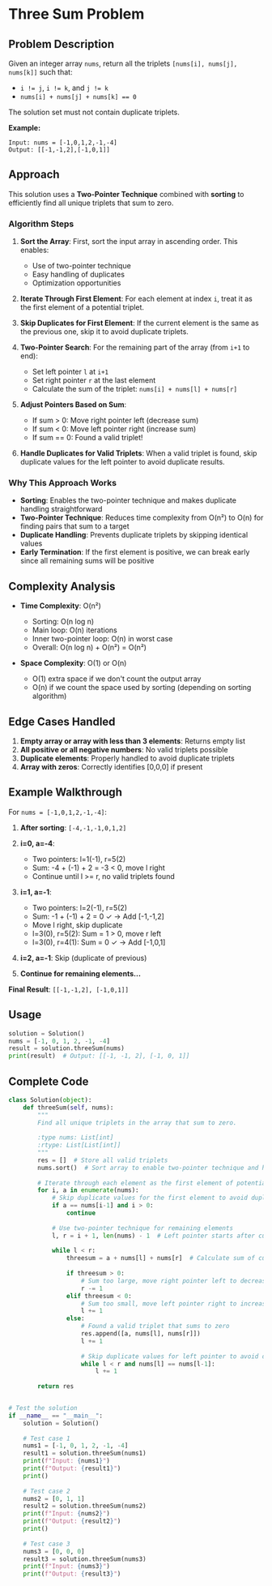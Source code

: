 # Three Sum Problem

## Problem Description

Given an integer array `nums`, return all the triplets `[nums[i], nums[j], nums[k]]` such that:
- `i != j`, `i != k`, and `j != k`
- `nums[i] + nums[j] + nums[k] == 0`

The solution set must not contain duplicate triplets.

**Example:**
```
Input: nums = [-1,0,1,2,-1,-4]
Output: [[-1,-1,2],[-1,0,1]]
```

## Approach

This solution uses a **Two-Pointer Technique** combined with **sorting** to efficiently find all unique triplets that sum to zero.

### Algorithm Steps

1. **Sort the Array**: First, sort the input array in ascending order. This enables:
   - Use of two-pointer technique
   - Easy handling of duplicates
   - Optimization opportunities

2. **Iterate Through First Element**: For each element at index `i`, treat it as the first element of a potential triplet.

3. **Skip Duplicates for First Element**: If the current element is the same as the previous one, skip it to avoid duplicate triplets.

4. **Two-Pointer Search**: For the remaining part of the array (from `i+1` to end):
   - Set left pointer `l` at `i+1`
   - Set right pointer `r` at the last element
   - Calculate the sum of the triplet: `nums[i] + nums[l] + nums[r]`

5. **Adjust Pointers Based on Sum**:
   - If sum > 0: Move right pointer left (decrease sum)
   - If sum < 0: Move left pointer right (increase sum)
   - If sum == 0: Found a valid triplet!

6. **Handle Duplicates for Valid Triplets**: When a valid triplet is found, skip duplicate values for the left pointer to avoid duplicate results.

### Why This Approach Works

- **Sorting**: Enables the two-pointer technique and makes duplicate handling straightforward
- **Two-Pointer Technique**: Reduces time complexity from O(n²) to O(n) for finding pairs that sum to a target
- **Duplicate Handling**: Prevents duplicate triplets by skipping identical values
- **Early Termination**: If the first element is positive, we can break early since all remaining sums will be positive

## Complexity Analysis

- **Time Complexity**: O(n²)
  - Sorting: O(n log n)
  - Main loop: O(n) iterations
  - Inner two-pointer loop: O(n) in worst case
  - Overall: O(n log n) + O(n²) = O(n²)

- **Space Complexity**: O(1) or O(n)
  - O(1) extra space if we don't count the output array
  - O(n) if we count the space used by sorting (depending on sorting algorithm)

## Edge Cases Handled

1. **Empty array or array with less than 3 elements**: Returns empty list
2. **All positive or all negative numbers**: No valid triplets possible
3. **Duplicate elements**: Properly handled to avoid duplicate triplets
4. **Array with zeros**: Correctly identifies [0,0,0] if present

## Example Walkthrough

For `nums = [-1,0,1,2,-1,-4]`:

1. **After sorting**: `[-4,-1,-1,0,1,2]`

2. **i=0, a=-4**: 
   - Two pointers: l=1(-1), r=5(2)
   - Sum: -4 + (-1) + 2 = -3 < 0, move l right
   - Continue until l >= r, no valid triplets found

3. **i=1, a=-1**:
   - Two pointers: l=2(-1), r=5(2)
   - Sum: -1 + (-1) + 2 = 0 ✓ → Add [-1,-1,2]
   - Move l right, skip duplicate
   - l=3(0), r=5(2): Sum = 1 > 0, move r left
   - l=3(0), r=4(1): Sum = 0 ✓ → Add [-1,0,1]

4. **i=2, a=-1**: Skip (duplicate of previous)

5. **Continue for remaining elements...**

**Final Result**: `[[-1,-1,2], [-1,0,1]]`

## Usage

```python
solution = Solution()
nums = [-1, 0, 1, 2, -1, -4]
result = solution.threeSum(nums)
print(result)  # Output: [[-1, -1, 2], [-1, 0, 1]]
```

## Complete Code

```python
class Solution(object):
    def threeSum(self, nums):
        """
        Find all unique triplets in the array that sum to zero.
        
        :type nums: List[int]
        :rtype: List[List[int]]
        """
        res = []  # Store all valid triplets
        nums.sort()  # Sort array to enable two-pointer technique and handle duplicates
        
        # Iterate through each element as the first element of potential triplet
        for i, a in enumerate(nums):
            # Skip duplicate values for the first element to avoid duplicate triplets
            if a == nums[i-1] and i > 0:
                continue
            
            # Use two-pointer technique for remaining elements
            l, r = i + 1, len(nums) - 1  # Left pointer starts after current element, right at end
            
            while l < r:
                threesum = a + nums[l] + nums[r]  # Calculate sum of current triplet
                
                if threesum > 0:
                    # Sum too large, move right pointer left to decrease sum
                    r -= 1
                elif threesum < 0:
                    # Sum too small, move left pointer right to increase sum
                    l += 1
                else:
                    # Found a valid triplet that sums to zero
                    res.append([a, nums[l], nums[r]])
                    l += 1
                    
                    # Skip duplicate values for left pointer to avoid duplicate triplets
                    while l < r and nums[l] == nums[l-1]:
                        l += 1
        
        return res


# Test the solution
if __name__ == "__main__":
    solution = Solution()
    
    # Test case 1
    nums1 = [-1, 0, 1, 2, -1, -4]
    result1 = solution.threeSum(nums1)
    print(f"Input: {nums1}")
    print(f"Output: {result1}")
    print()
    
    # Test case 2
    nums2 = [0, 1, 1]
    result2 = solution.threeSum(nums2)
    print(f"Input: {nums2}")
    print(f"Output: {result2}")
    print()
    
    # Test case 3
    nums3 = [0, 0, 0]
    result3 = solution.threeSum(nums3)
    print(f"Input: {nums3}")
    print(f"Output: {result3}")
```